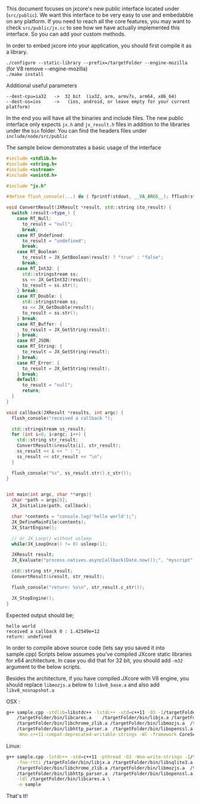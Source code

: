 This document focuses on jxcore's new public interface located under (`src/public`). We want this interface to be very easy to use and embedabble on any platform.  If you need to reach all the core features, you may want to check `src/public/jx.cc` to see how we have actually implemented this interface. So you can add your custom methods.

In order to embed jxcore into your application, you should first compile it as a library.

`./configure --static-library --prefix=/targetFolder --engine-mozilla` (for V8 remove --engine-mozilla)  
`./make install`

Additional useful parameters
```
--dest-cpu=ia32   ->  32 bit  (ia32, arm, armv7s, arm64, x86_64)
--dest-os=ios     ->   (ios, android, or leave empty for your current platform)
```

In the end you will have all the binaries and include files. The new public interface only expects `jx.h` and `jx_result.h` files in addition to the libraries under the `bin` folder. You can find the headers files under `include/node/src/public`

The sample below demonstrates a basic usage of the interface
```c++
#include <stdlib.h>
#include <string.h>
#include <sstream>
#include <unistd.h>

#include "jx.h"

#define flush_console(...) do { fprintf(stdout, __VA_ARGS__); fflush(stdout); } while(0)

void ConvertResult(JXResult *result, std::string &to_result) {
  switch (result->type_) {
    case RT_Null:
      to_result = "null";
      break;
    case RT_Undefined:
      to_result = "undefined";
      break;
    case RT_Boolean:
      to_result = JX_GetBoolean(result) ? "true" : "false";
      break;
    case RT_Int32: {
      std::stringstream ss;
      ss << JX_GetInt32(result);
      to_result = ss.str();
    } break;
    case RT_Double: {
      std::stringstream ss;
      ss << JX_GetDouble(result);
      to_result = ss.str();
    } break;
    case RT_Buffer: {
      to_result = JX_GetString(result);
    } break;
    case RT_JSON:
    case RT_String: {
      to_result = JX_GetString(result);
    } break;
    case RT_Error: {
      to_result = JX_GetString(result);
    } break;
    default:
      to_result = "null";
      return;
  }
}

void callback(JXResult *results, int argc) {
  flush_console("received a callback ");

  std::stringstream ss_result;
  for (int i=0; i<argc; i++) {
    std::string str_result;
    ConvertResult(&results[i], str_result);
    ss_result << i << " : ";
    ss_result << str_result << "\n";
  }

  flush_console("%s", ss_result.str().c_str());
}


int main(int argc, char **args){
  char *path = args[0];
  JX_Initialize(path, callback);

  char *contents = "console.log('hello world');";
  JX_DefineMainFile(contents);
  JX_StartEngine();

  // or JX_Loop() without usleep
  while(JX_LoopOnce() != 0) usleep(1);

  JXResult result;
  JX_Evaluate("process.natives.asyncCallback(Date.now());", "myscript", &result);

  std::string str_result;
  ConvertResult(&result, str_result);

  flush_console("return: %s\n", str_result.c_str());

  JX_StopEngine();
}
```

Expected output should be;
```
hello world
received a callback 0 : 1.42549e+12
return: undefined
```

In order to compile above source code (lets say you saved it into sample.cpp)
Scripts below assumes you've compiled JXcore static libraries for x64 architecture. In case you did that for 32 bit, you should add `-m32` argument to the below scripts.

Besides the architecture, if you have compiled JXcore with V8 engine, you should replace `libmozjs.a` below to `libv8_base.a` and also add `libv8_nosnapshot.a`

OSX :
```bash
g++ sample.cpp -stdlib=libstdc++ -lstdc++ -std=c++11 -O3 -I/targetFolder/include/node/public \
    /targetFolder/bin/libcares.a	/targetFolder/bin/libjx.a /targetFolder/bin/libsqlite3.a \
    /targetFolder/bin/libchrome_zlib.a /targetFolder/bin/libmozjs.a  /targetFolder/bin/libuv.a \
    /targetFolder/bin/libhttp_parser.a	/targetFolder/bin/libopenssl.a \
    -Wno-c++11-compat-deprecated-writable-strings -Wl -framework CoreServices -o sample
```

Linux:
```bash
g++ sample.cpp -lstdc++ -std=c++11 -pthread -O3 -Wno-write-strings -I/targetFolder/include/node/public \
    -fno-rtti /targetFolder/bin/libjx.a /targetFolder/bin/libsqlite3.a \
    /targetFolder/bin/libchrome_zlib.a /targetFolder/bin/libmozjs.a  /targetFolder/bin/libuv.a \
    /targetFolder/bin/libhttp_parser.a	/targetFolder/bin/libopenssl.a  \
    -ldl /targetFolder/bin/libcares.a \
    -o sample
```


That's It!
